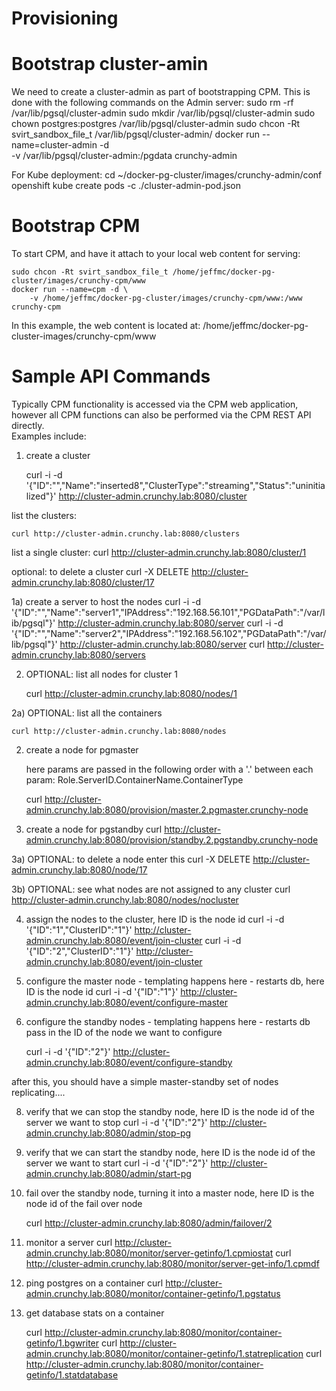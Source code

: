 
Provisioning 
=========================

Bootstrap cluster-amin
===================
We need to create a cluster-admin as part of bootstrapping
CPM.  This is done with the following commands on the Admin
server:
	sudo rm -rf /var/lib/pgsql/cluster-admin
	sudo mkdir /var/lib/pgsql/cluster-admin
	sudo chown postgres:postgres /var/lib/pgsql/cluster-admin
	sudo chcon -Rt svirt_sandbox_file_t /var/lib/pgsql/cluster-admin/
	docker run --name=cluster-admin -d \
		-v /var/lib/pgsql/cluster-admin:/pgdata crunchy-admin

For Kube deployment:
	cd ~/docker-pg-cluster/images/crunchy-admin/conf
	openshift kube create pods -c ./cluster-admin-pod.json


Bootstrap CPM
=============
To start CPM, and have it attach to your local web content for serving:

	sudo chcon -Rt svirt_sandbox_file_t /home/jeffmc/docker-pg-cluster/images/crunchy-cpm/www
	docker run --name=cpm -d \
		-v /home/jeffmc/docker-pg-cluster/images/crunchy-cpm/www:/www crunchy-cpm

In this example, the web content is located at:
	/home/jeffmc/docker-pg-cluster-images/crunchy-cpm/www


Sample API Commands
===================
Typically CPM functionality is accessed via the CPM web application, however
all CPM functions can also be performed via the CPM REST API directly.  
Examples include:

1) create a cluster

	curl -i -d '{"ID":"","Name":"inserted8","ClusterType":"streaming","Status":"uninitialized"}' http://cluster-admin.crunchy.lab:8080/cluster

list the clusters:

	curl http://cluster-admin.crunchy.lab:8080/clusters 

list a single cluster:
	curl http://cluster-admin.crunchy.lab:8080/cluster/1

optional: to delete a cluster
	curl -X DELETE http://cluster-admin.crunchy.lab:8080/cluster/17

1a) create a server to host the nodes
	curl -i -d '{"ID":"","Name":"server1","IPAddress":"192.168.56.101","PGDataPath":"/var/lib/pgsql"}' http://cluster-admin.crunchy.lab:8080/server
	curl -i -d '{"ID":"","Name":"server2","IPAddress":"192.168.56.102","PGDataPath":"/var/lib/pgsql"}' http://cluster-admin.crunchy.lab:8080/server
	curl http://cluster-admin.crunchy.lab:8080/servers 

2) OPTIONAL:  list all nodes for cluster 1

	curl http://cluster-admin.crunchy.lab:8080/nodes/1

2a) OPTIONAL: list all the containers

	curl http://cluster-admin.crunchy.lab:8080/nodes 

2) create a node for pgmaster

	here params are passed in the following order with a '.' between
	each param:
	Role.ServerID.ContainerName.ContainerType

	curl http://cluster-admin.crunchy.lab:8080/provision/master.2.pgmaster.crunchy-node


3) create a node for pgstandby
	curl http://cluster-admin.crunchy.lab:8080/provision/standby.2.pgstandby.crunchy-node

3a) OPTIONAL: to delete a node enter this
	curl -X DELETE http://cluster-admin.crunchy.lab:8080/node/17

3b) OPTIONAL:  see what nodes are not assigned to any cluster
	curl http://cluster-admin.crunchy.lab:8080/nodes/nocluster

4) assign the nodes to the cluster, here ID is the node id
	curl -i -d '{"ID":"1","ClusterID":"1"}' http://cluster-admin.crunchy.lab:8080/event/join-cluster
	curl -i -d '{"ID":"2","ClusterID":"1"}' http://cluster-admin.crunchy.lab:8080/event/join-cluster

6) configure the master node - templating happens here - restarts db, here ID is the node id
	curl -i -d '{"ID":"1"}' http://cluster-admin.crunchy.lab:8080/event/configure-master

7) configure the standby nodes - templating happens here - restarts db
pass in the ID of the node we want to configure

	curl -i -d '{"ID":"2"}' http://cluster-admin.crunchy.lab:8080/event/configure-standby

after this, you should have a simple master-standby set of nodes
replicating....

8) verify that we can stop the standby node, here ID is the node id
of the server we want to stop
	curl -i -d '{"ID":"2"}' http://cluster-admin.crunchy.lab:8080/admin/stop-pg

9) verify that we can start the standby node, here ID is the node id
of the server we want to start
	curl -i -d '{"ID":"2"}' http://cluster-admin.crunchy.lab:8080/admin/start-pg

10) fail over the standby node, turning it into a master node, here
ID is the node id of the fail over node

	curl http://cluster-admin.crunchy.lab:8080/admin/failover/2

11) monitor a server
 	curl http://cluster-admin.crunchy.lab:8080/monitor/server-getinfo/1.cpmiostat
 	curl http://cluster-admin.crunchy.lab:8080/monitor/server-get-info/1.cpmdf

12) ping postgres on a container
 	curl http://cluster-admin.crunchy.lab:8080/monitor/container-getinfo/1.pgstatus

13) get database stats on a container

 	curl http://cluster-admin.crunchy.lab:8080/monitor/container-getinfo/1.bgwriter
 	curl http://cluster-admin.crunchy.lab:8080/monitor/container-getinfo/1.statreplication
 	curl http://cluster-admin.crunchy.lab:8080/monitor/container-getinfo/1.statdatabase


